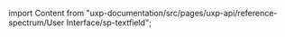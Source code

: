 
import Content from "uxp-documentation/src/pages/uxp-api/reference-spectrum/User Interface/sp-textfield";

<Content query="product=xd"/>
